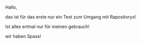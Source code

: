 Hallo,


das ist für das erste nur ein Test zum Umgang mit Rapositorys!

Ist alles ertmal nur für meinen gebrauch!

wir haben Spass!

